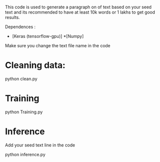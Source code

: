 This code is used to generate a paragraph on of text based on your seed text and its recommended to have at least 10k words or 1 lakhs to get good
results. 

Dependences : 
* [Keras (tensorflow-gpu)]
*[Numpy]

Make sure you change the text file name in the code

# Cleaning data: 

python clean.py 

# Training 

python Training.py 

# Inference
Add your seed text line in the code

python inference.py 



